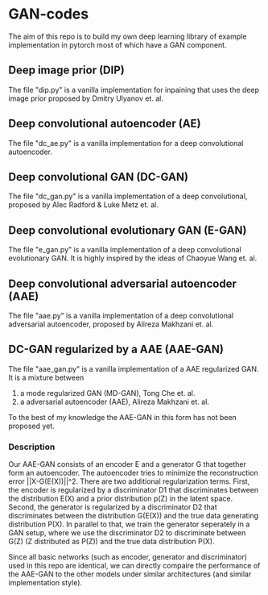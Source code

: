 # GAN-codes
The aim of this repo is to build my own deep learning library of example implementation in pytorch most of which have a GAN component.

## Deep image prior (DIP)
The file "dip.py" is a vanilla implementation for inpaining that uses the deep image prior proposed by Dmitry Ulyanov et. al.

## Deep convolutional autoencoder (AE)
The file "dc_ae.py" is a vanilla implementation for a deep convolutional autoencoder.

## Deep convolutional GAN (DC-GAN)
The file "dc_gan.py" is a vanilla implementation of a deep convolutional, proposed by Alec Radford & Luke Metz et. al.

## Deep convolutional evolutionary GAN (E-GAN)
The file "e_gan.py" is a vanilla implementation of a deep convolutional evolutionary GAN. It is highly inspired by the ideas of Chaoyue Wang et. al.

## Deep convolutional adversarial autoencoder (AAE)
The file "aae.py" is a vanilla implementation of a deep convolutional adversarial autoencoder, proposed by Alireza Makhzani et. al.

## DC-GAN regularized by a AAE (AAE-GAN)
The file "aae_gan.py" is a vanilla implementation of a AAE regularized GAN. It is a mixture between 
1. a mode regularized GAN (MD-GAN), Tong Che et. al.
2. a adversarial autoencoder (AAE),  Alireza Makhzani et. al.

To the best of my knowledge the AAE-GAN in this form has not been proposed yet. 

### Description
Our AAE-GAN consists of an encoder E and a generator G that together form an autoencoder. The autoencoder tries to minimize the reconstruction error ||X-G(E(X))||^2. There are two additional regularization terms. First, the encoder is regularized by a discriminator D1 that discriminates between the distribution E(X) and a prior distribution p(Z) in the latent space. Second, the generator is regularized by a discriminator D2 that discriminates between the distribution G(E(X)) and the true data generating distribution P(X). In parallel to that, we train the generator seperately in a GAN setup, where we use the discriminator D2 to discriminate between G(Z) (Z distributed as P(Z)) and the true data distribution P(X).

Since all basic networks (such as encoder, generator and discriminator) used in this repo are identical, we can directly compaire the performance of the AAE-GAN to the other models under similar architectures (and similar implementation style).
